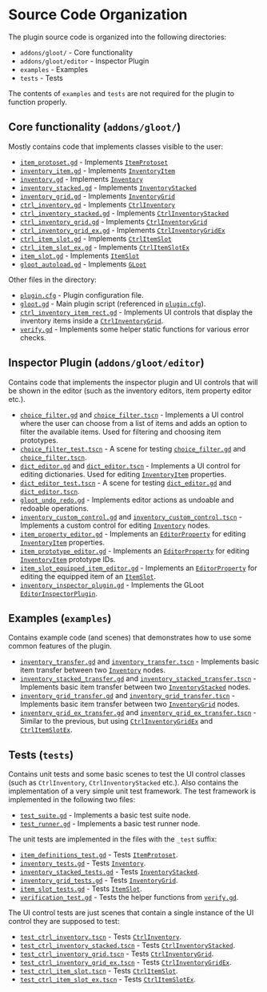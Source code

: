 # Source Code Organization

The plugin source code is organized into the following directories:

* `addons/gloot/` - Core functionality
* `addons/gloot/editor` - Inspector Plugin
* `examples` - Examples
* `tests` - Tests

The contents of `examples` and `tests` are not required for the plugin to function properly.

## Core functionality (`addons/gloot/`)

Mostly contains code that implements classes visible to the user:
* [`item_protoset.gd`](../addons/gloot/item_protoset.gd) - Implements [`ItemProtoset`](./item_protoset.md)
* [`inventory_item.gd`](../addons/gloot/inventory_item.gd) - Implements [`InventoryItem`](./inventory_item.md)
* [`inventory.gd`](../addons/gloot/inventory.gd) - Implements [`Inventory`](./inventory.md)
* [`inventory_stacked.gd`](../addons/gloot/inventory_stacked.gd) - Implements [`InventoryStacked`](./inventory_stacked.md)
* [`inventory_grid.gd`](../addons/gloot/inventory_grid.gd) - Implements [`InventoryGrid`](./inventory_grid.md)
* [`ctrl_inventory.gd`](../addons/gloot/ctrl_inventory.gd) - Implements [`CtrlInventory`](./ctrl_inventory.md)
* [`ctrl_inventory_stacked.gd`](../addons/gloot/ctrl_inventory_stacked.gd) - Implements [`CtrlInventoryStacked`](./ctrl_inventory_stacked.md)
* [`ctrl_inventory_grid.gd`](../addons/gloot/ctrl_inventory_grid.gd) - Implements [`CtrlInventoryGrid`](./ctrl_inventory_grid.md)
* [`ctrl_inventory_grid_ex.gd`](../addons/gloot/ctrl_inventory_grid_ex.gd) - Implements [`CtrlInventoryGridEx`](./ctrl_inventory_grid.md)
* [`ctrl_item_slot.gd`](../addons/gloot/ctrl_item_slot.gd) - Implements [`CtrlItemSlot`](./ctrl_item_slot.md)
* [`ctrl_item_slot_ex.gd`](../addons/gloot/ctrl_item_slot_ex.gd) - Implements [`CtrlItemSlotEx`](./ctrl_item_slot_ex.md)
* [`item_slot.gd`](../addons/gloot/item_slot.gd) - Implements [`ItemSlot`](./item_slot.md.md)
* [`gloot_autoload.gd`](../addons/gloot/gloot_autoload.gd) - Implements [`GLoot`](./gloot.md)

Other files in the directory:
* [`plugin.cfg`](../addons/gloot/plugin.cfg) - Plugin configuration file. 
* [`gloot.gd`](../addons/gloot/gloot.gd) - Main plugin script (referenced in [`plugin.cfg`](../addons/gloot/plugin.cfg)).
* [`ctrl_inventory_item_rect.gd`](../addons/gloot/ctrl_inventory_item_rect.gd) - Implements UI controls that display the inventory items inside a [`CtrlInventoryGrid`](./ctrl_inventory_grid.md).
* [`verify.gd`](../addons/gloot/verify.gd) - Implements some helper static functions for various error checks.

## Inspector Plugin (`addons/gloot/editor`)

Contains code that implements the inspector plugin and UI controls that will be shown in the editor (such as the inventory editors, item property editor etc.).
* [`choice_filter.gd`](../addons/gloot/editor/choice_filter.gd) and [`choice_filter.tscn`](../addons/gloot/editor/choice_filter.tscn) - Implements a UI control where the user can choose from a list of items and adds an option to filter the available items. Used for filtering and choosing item prototypes.
* [`choice_filter_test.tscn`](../addons/gloot/editor/choice_filter_test.tscn) - A scene for testing [`choice_filter.gd`](../addons/gloot/editor/choice_filter.gd) and [`choice_filter.tscn`](../addons/gloot/editor/choice_filter.tscn).
* [`dict_editor.gd`](../addons/gloot/editor/dict_editor.gd) and [`dict_editor.tscn`](../addons/gloot/editor/dict_editor.tscn) - Implements a UI control for editing dictionaries. Used for editing [`InventoryItem`](./inventory_item.md) properties.
* [`dict_editor_test.tscn`](../addons/gloot/editor/dict_editor_test.tscn) - A scene for testing [`dict_editor.gd`](../addons/gloot/editor/dict_editor.gd) and [`dict_editor.tscn`](../addons/gloot/editor/dict_editor.tscn).
* [`gloot_undo_redo.gd`](../addons/gloot/editor/gloot_undo_redo.gd) - Implements editor actions as undoable and redoable operations.
* [`inventory_custom_control.gd`](../addons/gloot/editor/inventory_custom_control.gd) and [`inventory_custom_control.tscn`](../addons/gloot/editor/inventory_custom_control.tscn) - Implements a custom control for editing [`Inventory`](./inventory.md) nodes.
* [`item_property_editor.gd`](../addons/gloot/editor/item_property_editor.gd) - Implements an [`EditorProperty`](https://docs.godotengine.org/en/stable/classes/class_editorproperty.html) for editing [`InventoryItem`](./inventory_item.md) properties.
* [`item_prototype_editor.gd`](../addons/gloot/editor/item_prototype_editor.gd) - Implements an [`EditorProperty`](https://docs.godotengine.org/en/stable/classes/class_editorproperty.html) for editing [`InventoryItem`](./inventory_item.md) prototype IDs.
* [`item_slot_equipped_item_editor.gd`](../addons/gloot/editor/item_slot_equipped_item_editor.gd) - Implements an [`EditorProperty`](https://docs.godotengine.org/en/stable/classes/class_editorproperty.html) for editing the equipped item of an [`ItemSlot`](./item_slot.md).
* [`inventory_inspector_plugin.gd`](../addons/gloot/editor/inventory_inspector_plugin.gd) - Implements the GLoot [`EditorInspectorPlugin`](https://docs.godotengine.org/en/stable/classes/class_editorinspectorplugin.html#class-editorinspectorplugin).

## Examples (`examples`)

Contains example code (and scenes) that demonstrates how to use some common features of the plugin.
* [`inventory_transfer.gd`](../examples/inventory_transfer.gd) and [`inventory_transfer.tscn`](../examples/inventory_transfer.tscn) - Implements basic item transfer between two [`Inventory`](./inventory.md) nodes.
* [`inventory_stacked_transfer.gd`](../examples/inventory_stacked_transfer.gd) and [`inventory_stacked_transfer.tscn`](../examples/inventory_stacked_transfer.tscn) - Implements basic item transfer between two [`InventoryStacked`](./inventory_stacked.md) nodes.
* [`inventory_grid_transfer.gd`](../examples/inventory_grid_transfer.gd) and [`inventory_grid_transfer.tscn`](../examples/inventory_grid_transfer.tscn) - Implements basic item transfer between two [`InventoryGrid`](./inventory_grid.md) nodes.
* [`inventory_grid_ex_transfer.gd`](../examples/inventory_grid_ex_transfer.gd) and [`inventory_grid_ex_transfer.tscn`](../examples/inventory_grid_ex_transfer.tscn) - Similar to the previous, but using [`CtrlInventoryGridEx`](ctrl_inventory_grid_ex.md) and [`CtrlItemSlotEx`](ctrl_item_slot_ex.md).

## Tests (`tests`)

Contains unit tests and some basic scenes to test the UI control classes (such as `CtrlInventory`, `CtrlInventoryStacked` etc.). Also contains the implementation of a very simple unit test framework.
The test framework is implemented in the following two files:
* [`test_suite.gd`](../tests/test_suite.gd) - Implements a basic test suite node.
* [`test_runner.gd`](../tests/test_runner.gd) - Implements a basic test runner node.

The unit tests are implemented in the files with the `_test` suffix:
* [`item_definitions_test.gd`](../tests/item_definitions_test.gd) - Tests [`ItemProtoset`](./item_protoset.md).
* [`inventory_tests.gd`](../tests/inventory_tests.gd) - Tests [`Inventory`](./inventory.md).
* [`inventory_stacked_tests.gd`](../tests/inventory_stacked_tests.gd) - Tests [`InventoryStacked`](./inventory_stacked.md).
* [`inventory_grid_tests.gd`](../tests/inventory_grid_tests.gd) - Tests [`InventoryGrid`](./inventory_grid.md).
* [`item_slot_tests.gd`](../tests/item_slot_tests.gd) - Tests [`ItemSlot`](./item_slot.md).
* [`verification_test.gd`](../tests/verification_test.gd) - Tests the helper functions from [`verify.gd`](../addons/gloot/verify.gd).

The UI control tests are just scenes that contain a single instance of the UI control they are supposed to test:
* [`test_ctrl_inventory.tscn`](../tests/ctrl_tests/test_ctrl_inventory.tscn) - Tests [`CtrlInventory`](./ctrl_inventory.md).
* [`test_ctrl_inventory_stacked.tscn`](../tests/ctrl_tests/test_ctrl_inventory_stacked.tscn) - Tests [`CtrlInventoryStacked`](./ctrl_inventory_stacked.md).
* [`test_ctrl_inventory_grid.tscn`](../tests/ctrl_tests/test_ctrl_inventory_grid.tscn) - Tests [`CtrlInventoryGrid`](./ctrl_inventory_grid.md).
* [`test_ctrl_inventory_grid_ex.tscn`](../tests/ctrl_tests/test_ctrl_inventory_grid_ex.tscn) - Tests [`CtrlInventoryGridEx`](./ctrl_inventory_grid_ex.md).
* [`test_ctrl_item_slot.tscn`](../tests/ctrl_tests/test_ctrl_item_slot.tscn) - Tests [`CtrlItemSlot`](./ctrl_item_slot.md).
* [`test_ctrl_item_slot_ex.tscn`](../tests/ctrl_tests/test_ctrl_item_slot_ex.tscn) - Tests [`CtrlItemSlotEx`](./ctrl_item_slot_ex.md).

